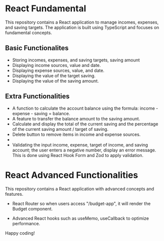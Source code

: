 # React Fundamental

This repository contains a React application to manage incomes, expenses, and saving targets. The application is built using TypeScript and focuses on fundamental concepts.

## Basic Functionalites

- Storing incomes, expenses, and saving targets, saving amount
- Displaying income sources, value and date.
- Displaying expense sources, value, and date.
- Displaying the value of the target saving.
- Displaying the value of the saving amount.

## Extra Functionalities 

- A function to calculate the account balance using the formula: income - expense - saving = balance.
- A feature to transfer the balance amount to the saving amount.
- Calculate and display the total of the current saving and the percentage of the current saving amount / target of saving.
- Delete button to remove items in income and expense sources.
- 
- Validating the input income, expense, target of income, and saving account; the user enters a negative number, display an error message. This is done using React Hook Form and Zod to apply validation.


# React Advanced Functionalities

This repository contains a React application with advanced concepts and features.


- React Router so when users access "/budget-app", it will render the Budget component.

- Advanced React hooks such as useMemo, useCallback to optimize performance.


Happy coding!
